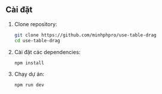 ## Cài đặt

1. Clone repository:

   ```sh
   git clone https://github.com/minhphpro/use-table-drag
   cd use-table-drag
   ```

2. Cài đặt các dependencies:

   ```sh
   npm install
   ```

3. Chạy dự án:
   ```sh
   npm run dev
   ```
